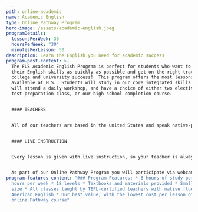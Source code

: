 ```yaml
---
path: online-adademic
name: Academic English
type: Online Pathway Program
hero-image: /assets/academic-english.jpeg
programDetails:
  lessonsPerWeek: 36
  hoursPerWeek: "30"
  minutesPerLesson: 50
description: Learn the English you need for academic success
program-post-content: >-
  The FLS Academic English Program is perfect for students who want to improve
  their English skills as quickly as possible and get on the right track for
  college and university success!  This program offers the most lessons per week
  available at FLS.  Students will study in our core integrated skills class,
  will attend a daily workshop, and have a choice of either two electives, a
  test preparation class, or our high school completion course. 


  #### TEACHERS


  All of our teachers are based in the United States and speak native-proficient level English. Every teacher has a TEFL Certificate or Master's Degree and extensive instructional experience.


  #### LIVE INSTRUCTION


  Every lesson is given with live instruction, so your teacher is always there to provide feedback and correction. You'll meet and practice with students from around the world as you improve your English skills together!


  As part of our Online Pathway Program you will participate via webcam with a live in-person class.
program-features-content: "### Program Features: * 6 hours of study per day/30
  hours per week * 18 levels * Textbooks and materials provided * Small class
  size * All classes taught by TEFL-certified teachers with native fluency in
  American English * Our best value, with the lowest cost per lesson of any
  online Pathway course"
---
```


